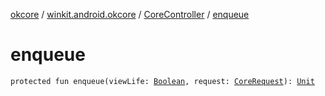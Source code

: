 [okcore](../../index.md) / [winkit.android.okcore](../index.md) / [CoreController](index.md) / [enqueue](./enqueue.md)

# enqueue

`protected fun enqueue(viewLife: `[`Boolean`](https://kotlinlang.org/api/latest/jvm/stdlib/kotlin/-boolean/index.html)`, request: `[`CoreRequest`](../../winkit.android.okcore.rest/-core-rest/-core-request/index.md)`): `[`Unit`](https://kotlinlang.org/api/latest/jvm/stdlib/kotlin/-unit/index.html)